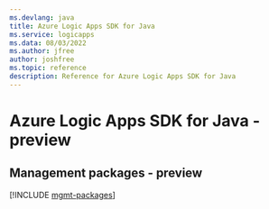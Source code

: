 ```yaml
---
ms.devlang: java
title: Azure Logic Apps SDK for Java
ms.service: logicapps
ms.data: 08/03/2022
ms.author: jfree
author: joshfree
ms.topic: reference
description: Reference for Azure Logic Apps SDK for Java
---
```

# Azure Logic Apps SDK for Java - preview

## Management packages - preview
[!INCLUDE [mgmt-packages](logic-apps-mgmt-index.md)]
